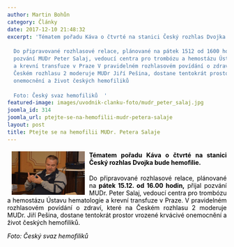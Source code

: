 ```yaml
---
author: Martin Bohůn
category: Články
date: 2017-12-10 21:48:32
excerpt: 'Tématem pořadu Káva o čtvrté na stanici Český rozhlas Dvojka bude hemofilie

  Do připravované rozhlasové relace, plánované na pátek 1512 od 1600 hodin, přijal
  pozvání MUDr Peter Salaj, vedoucí centra pro trombózu a hemostázu Ústavu hematologie
  a krevní transfuze v Praze V pravidelném rozhlasovém povídání o zdraví, které na
  Českém rozhlasu 2 moderuje MUDr Jiří Pešina, dostane tentokrát prostor vrozené krvácivé
  onemocnění a život českých hemofiliků

  Foto: Český svaz hemofiliků  '
featured-image: images/uvodnik-clanku-foto/mudr_peter_salaj.jpg
joomla_id: 314
joomla_url: ptejte-se-na-hemofilii-mudr-petera-salaje
layout: post
title: Ptejte se na hemofilii MUDr. Petera Salaje
---
```


<h4 style="text-align: justify;"><img src="images/uvodnik-clanku-foto/mudr_peter_salaj.jpg" border="0" width="168" height="100" style="float: left; margin-left: 10px; margin-right: 10px;" /><span style="color: #000000;">Tématem pořadu <strong>Káva o čtvrté</strong> na stanici Český rozhlas Dvojka bude hemofilie.</span></h4>
<p style="text-align: justify;"><span style="color: #000000;">Do připravované rozhlasové relace, plánované na<strong> pátek 15.12. od 16.00 hodin,</strong> přijal pozvání MUDr. Peter Salaj, vedoucí centra pro trombózu a hemostázu Ústavu hematologie a krevní transfuze v Praze. V pravidelném rozhlasovém povídání o zdraví, které na Českém rozhlasu 2 moderuje MUDr. Jiří Pešina, dostane tentokrát prostor vrozené krvácivé onemocnění a život českých hemofiliků.</span></p>
<p style="text-align: justify;"><span style="color: #000000;"><em>Foto: Český svaz hemofiliků</em>  </span></p>
